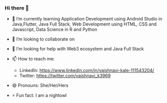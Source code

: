 ### Hi there 👋

<!--
**vaishnavi-3969/vaishnavi-3969** is a ✨ _special_ ✨ repository because its `README.md` (this file) appears on your GitHub profile.

Here are some ideas to get you started:

- 🔭 I’m currently working on 
- 🌱 I’m currently learning Application Development using Android Studio in Java, Java Full Stack, Web Development using HTML, CSS and Javascript, Data Science in R and Python
- 👯 I’m looking to collaborate on ...
- 🤔 I’m looking for help with ...
- 💬 Ask me about ...
- 📫 How to reach me: ...
- 😄 Pronouns: ...
- ⚡ Fun fact: ...
-->

<!-- - 🔭 I’m currently working on  -->
- 🌱 I’m currently learning Application Development using Android Studio in Java,Flutter, Java Full Stack, Web Development using HTML, CSS and Javascript, Data Science in R and Python
- 👯 I’m looking to collaborate on 
- 🤔 I’m looking for help with Web3 ecosystem and Java Full Stack
- 📫 How to reach me:
     -  LinkedIn: https://www.linkedin.com/in/vaishnavi-kale-111543204/
     -  Twitter: https://twitter.com/vaishnavi_k3969
    
- 😄 Pronouns: She/Her/Hers
- ⚡ Fun fact: I am a nightowl
